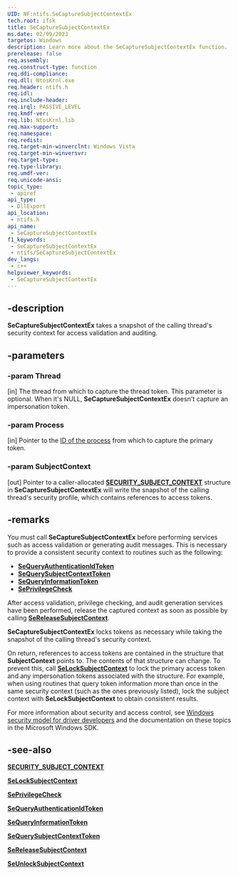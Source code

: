 ```yaml
---
UID: NF:ntifs.SeCaptureSubjectContextEx
tech.root: ifsk
title: SeCaptureSubjectContextEx
ms.date: 02/09/2023
targetos: Windows
description: Learn more about the SeCaptureSubjectContextEx function.
prerelease: false
req.assembly: 
req.construct-type: function
req.ddi-compliance: 
req.dll: NtosKrnl.exe
req.header: ntifs.h
req.idl: 
req.include-header: 
req.irql: PASSIVE_LEVEL
req.kmdf-ver: 
req.lib: NtosKrnl.lib
req.max-support: 
req.namespace: 
req.redist: 
req.target-min-winverclnt: Windows Vista
req.target-min-winversvr: 
req.target-type: 
req.type-library: 
req.umdf-ver: 
req.unicode-ansi: 
topic_type:
 - apiref
api_type:
 - DllExport
api_location:
 - ntifs.h
api_name:
 - SeCaptureSubjectContextEx
f1_keywords:
 - SeCaptureSubjectContextEx
 - ntifs/SeCaptureSubjectContextEx
dev_langs:
 - c++
helpviewer_keywords:
 - SeCaptureSubjectContextEx
---
```


## -description

**SeCaptureSubjectContextEx** takes a snapshot of the calling thread's security context for access validation and auditing.

## -parameters

### -param Thread

[in] The thread from which to capture the thread token. This parameter is optional. When it's NULL, **SeCaptureSubjectContextEx** doesn't capture an impersonation token.

### -param Process

 [in] Pointer to the [ID of the process](/windows-hardware/drivers/kernel/eprocess) from which to capture the primary token.

### -param SubjectContext

[out] Pointer to a caller-allocated [**SECURITY_SUBJECT_CONTEXT**](/windows-hardware/drivers/kernel/eprocess) structure in **SeCaptureSubjectContextEx** will write the snapshot of the calling thread's security profile, which contains references to access tokens.

## -remarks

 You must call **SeCaptureSubjectContextEx** before performing services such as access validation or generating audit messages. This is necessary to provide a consistent security context to routines such as the following:

* [**SeQueryAuthenticationIdToken**](nf-ntifs-sequeryauthenticationidtoken.md)
* [**SeQuerySubjectContextToken**](nf-ntifs-sequerysubjectcontexttoken.md)
* [**SeQueryInformationToken**](nf-ntifs-sequeryinformationtoken.md)
* [**SePrivilegeCheck**](nf-ntifs-seprivilegecheck.md)

After access validation, privilege checking, and audit generation services have been performed, release the captured context as soon as possible by calling [**SeReleaseSubjectContext**](nf-ntifs-sereleasesubjectcontext.md).

 **SeCaptureSubjectContextEx** locks tokens as necessary while taking the snapshot of the calling thread's security context.

On return, references to access tokens are contained in the structure that **SubjectContext** points to. The contents of that structure can change. To prevent this, call [**SeLockSubjectContext**](nf-ntifs-selocksubjectcontext.md) to lock the primary access token and any impersonation tokens associated with the structure. For example, when using routines that query token information more than once in the same security context (such as the ones previously listed), lock the subject context with **SeLockSubjectContext** to obtain consistent results.

For more information about security and access control, see [Windows security model for driver developers](/windows-hardware/drivers/driversecurity/windows-security-model) and the documentation on these topics in the Microsoft Windows SDK.

## -see-also

[**SECURITY_SUBJECT_CONTEXT**](/windows-hardware/drivers/kernel/eprocess)

[**SeLockSubjectContext**](nf-ntifs-selocksubjectcontext.md)

[**SePrivilegeCheck**](nf-ntifs-seprivilegecheck.md)

[**SeQueryAuthenticationIdToken**](nf-ntifs-sequeryauthenticationidtoken.md)

[**SeQueryInformationToken**](nf-ntifs-sequeryinformationtoken.md)

[**SeQuerySubjectContextToken**](nf-ntifs-sequerysubjectcontexttoken.md)

[**SeReleaseSubjectContext**](nf-ntifs-sereleasesubjectcontext.md)

[**SeUnlockSubjectContext**](nf-ntifs-seunlocksubjectcontext.md)
